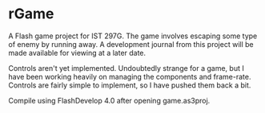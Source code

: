 rGame
=====

A Flash game project for IST 297G. The game involves escaping some type of enemy by running away.
A development journal from this project will be made available for viewing at a later date.

Controls aren't yet implemented. Undoubtedly strange for a game, but I have been working heavily on managing the components and frame-rate. Controls are fairly simple to implement, so I have pushed them back a bit.

Compile using FlashDevelop 4.0 after opening game.as3proj.
